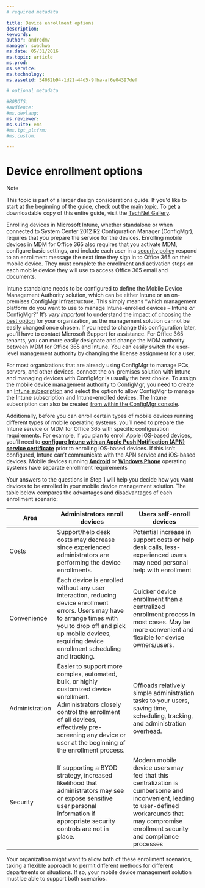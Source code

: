 ```yaml
---
# required metadata

title: Device enrollment options
description:
keywords:
author: andredm7
manager: swadhwa
ms.date: 05/31/2016
ms.topic: article
ms.prod:
ms.service:
ms.technology:
ms.assetid: 54082b94-1d21-44d5-9fba-af6e04397def

# optional metadata

#ROBOTS:
#audience:
#ms.devlang:
ms.reviewer: 
ms.suite: ems
#ms.tgt_pltfrm:
#ms.custom:

---
```



# Device enrollment options

>[!NOTE]
>This topic is part of a larger design considerations guide. If you'd like to start at the beginning of the guide, check out the [main topic](mdm-design-considerations-guide.md). To get a downloadable copy of this entire guide, visit the [TechNet Gallery](https://gallery.technet.microsoft.com/Mobile-Device-Management-7d401582).

Enrolling devices in Microsoft Intune, whether standalone or when connected to System Center 2012 R2 Configuration Manager (ConfigMgr), requires that you prepare the service for the devices. Enrolling mobile devices in MDM for Office 365 also requires that you activate MDM, configure basic settings, and include each user in a [security policy](https://technet.microsoft.com/library/ms.o365.cc.newdevicepolicy.aspx) respond to an enrollment message the next time they sign in to Office 365 on their mobile device. They must complete the enrollment and activation steps on each mobile device they will use to access Office 365 email and documents.

Intune standalone needs to be configured to define the Mobile Device Management Authority solution, which can be either Intune or an on-premises ConfigMgr infrastructure. This simply means “which management platform do you want to use to manage Intune-enrolled devices – Intune *or* ConfigMgr?” It’s *very important* to understand the [impact of choosing the best option](/Intune/deploy-use/enroll-devices-in-microsoft-intune) for your organization, as the management solution cannot be easily changed once chosen. If you need to change this configuration later, you’ll have to contact Microsoft Support for assistance. For Office 365 tenants, you can more easily designate and change the MDM authority between MDM for Office 365 and Intune. You can easily switch the user-level management authority by changing the license assignment for a user. 

For most organizations that are already using ConfigMgr to manage PCs, servers, and other devices, connect the on-premises solution with Intune and managing devices with ConfigMgr is usually the best choice. To assign the mobile device management authority to ConfigMgr, you need to create an [Intune subscription](https://portal.office.com/Signup/Signup.aspx?OfferId=40BE278A-DFD1-470a-9EF7-9F2596EA7FF9&dl=INTUNE_A&ali=1#0) and select the option to allow ConfigMgr to manage the Intune subscription and Intune-enrolled devices. The Intune subscription can also be created [from within the ConfigMgr console](https://technet.microsoft.com/library/jj884158.aspx).

Additionally, before you can enroll certain types of mobile devices running different types of mobile operating systems, you’ll need to prepare the Intune service or MDM for Office 365 with specific configuration requirements. For example, if you plan to enroll Apple iOS-based devices, you’ll need to **[configure Intune with an Apple Push Notification (APN) service certificate](https://technet.microsoft.com/library/dn408185.aspx)** prior to enrolling iOS-based devices. If this isn’t configured, Intune can’t communicate with the APN service and iOS-based devices. Mobile devices running **[Android](https://technet.microsoft.com/library/dn764960.aspx)** or **[Windows Phone](https://technet.microsoft.com/library/dn764959.aspx)** operating systems have separate enrollment requirements

Your answers to the questions in Step 1 will help you decide how you want devices to be enrolled in your mobile device management solution. The table below compares the advantages and disadvantages of each enrollment scenario:

| Area  | Administrators enroll devices | Users self-enroll devices |
| ------------- | ------------- | ------------ |
| Costs | Support/help desk costs may decrease since experienced administrators are performing the device enrollments. | Potential increase in support costs or help desk calls, less-experienced users may need personal help with enrollment |
| Convenience  | Each device is enrolled without any user interaction, reducing device enrollment errors. Users may have to arrange times with you to drop off and pick up mobile devices, requiring device enrollment scheduling and tracking.| Quicker device enrollment than a centralized enrollment process in most cases. May be more convenient and flexible for device owners/users. |
| Administration | Easier to support more complex, automated, bulk, or highly customized device enrollment. Administrators closely control the enrollment of all devices, effectively pre-screening any device or user at the beginning of the enrollment process. | Offloads relatively simple administration tasks to your users, saving time, scheduling, tracking, and administration overhead. |
| Security | If supporting a BYOD strategy, increased likelihood that administrators may see or expose sensitive user personal information if appropriate security controls are not in place. | Modern mobile device users may feel that this centralization is cumbersome and inconvenient, leading to user-defined workarounds that may compromise enrollment security and compliance processes |

Your organization might want to allow both of these enrollment scenarios, taking a flexible approach to permit different methods for different departments or situations. If so, your mobile device management solution must be able to support both scenarios.